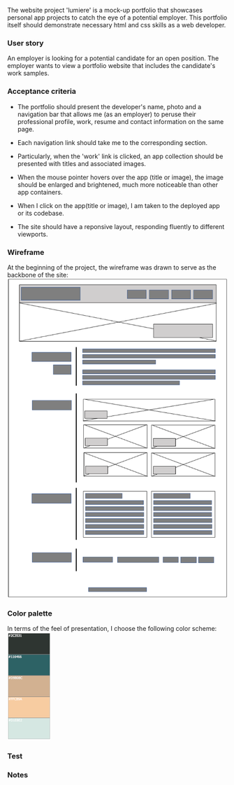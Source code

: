 The website project 'lumiere' is a mock-up portfolio that showcases personal app projects to catch the eye of a potential employer. This portfolio itself should demonstrate necessary html and css skills as a web developer.

### User story <br>

An employer is looking for a potential candidate for an open position. The employer wants to view a portfolio website that includes the candidate's work samples.

### Acceptance criteria

- The portfolio should present the developer's name, photo and a navigation bar that allows me (as an employer) to peruse their professional profile, work, resume and contact information on the same page.

- Each navigation link should take me to the corresponding section.

- Particularly, when the 'work' link is clicked, an app collection should be presented with titles and associated images.

- When the mouse pointer hovers over the app (title or image), the image should be enlarged and brightened, much more noticeable than other app containers.

- When I click on the app(title or image), I am taken to the deployed app or its codebase.

- The site should have a reponsive layout, responding fluently to different viewports.

### Wireframe

At the beginning of the project, the wireframe was drawn to serve as the backbone of the site:![wireframe demo of lumiere portfolio site](./assets/lumiere-wireframe.png)

### Color palette

In terms of the feel of presentation, I choose the following color scheme: ![colors used for lumiere portfolio site](./assets/colors.png)

### Test

### Notes
